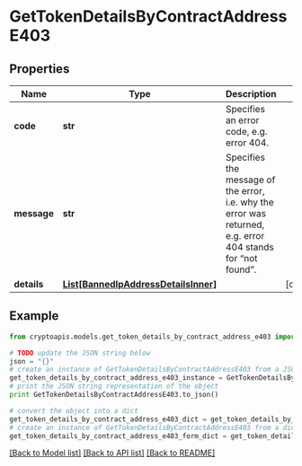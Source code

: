 # GetTokenDetailsByContractAddressE403


## Properties
Name | Type | Description | Notes
------------ | ------------- | ------------- | -------------
**code** | **str** | Specifies an error code, e.g. error 404. | 
**message** | **str** | Specifies the message of the error, i.e. why the error was returned, e.g. error 404 stands for “not found”. | 
**details** | [**List[BannedIpAddressDetailsInner]**](BannedIpAddressDetailsInner.md) |  | [optional] 

## Example

```python
from cryptoapis.models.get_token_details_by_contract_address_e403 import GetTokenDetailsByContractAddressE403

# TODO update the JSON string below
json = "{}"
# create an instance of GetTokenDetailsByContractAddressE403 from a JSON string
get_token_details_by_contract_address_e403_instance = GetTokenDetailsByContractAddressE403.from_json(json)
# print the JSON string representation of the object
print GetTokenDetailsByContractAddressE403.to_json()

# convert the object into a dict
get_token_details_by_contract_address_e403_dict = get_token_details_by_contract_address_e403_instance.to_dict()
# create an instance of GetTokenDetailsByContractAddressE403 from a dict
get_token_details_by_contract_address_e403_form_dict = get_token_details_by_contract_address_e403.from_dict(get_token_details_by_contract_address_e403_dict)
```
[[Back to Model list]](../README.md#documentation-for-models) [[Back to API list]](../README.md#documentation-for-api-endpoints) [[Back to README]](../README.md)


